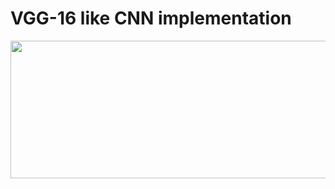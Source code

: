 # VGG-16 like CNN implementation

<img src="https://assets.zilliz.com/vgg16_layers_9e621f62cc.png" width = "700px" height = "220px">
